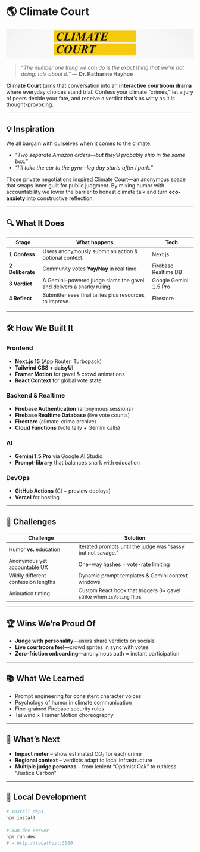 # 🌎 Climate Court

![Climate Court Banner](public/banner.png)

> *“The number one thing we can do is the exact thing that we're not doing: talk about it.”* — **Dr. Katharine Hayhoe**

**Climate Court** turns that conversation into an **interactive courtroom drama** where everyday choices stand trial. Confess your climate “crimes,” let a jury of peers decide your fate, and receive a verdict that’s as witty as it is thought-provoking.

---

## 💡 Inspiration

We all bargain with ourselves when it comes to the climate:

* *"Two separate Amazon orders—but they’ll probably ship in the same box.”*  
* *“I’ll take the car to the gym—leg day starts after I park.”*

Those private negotiations inspired Climate Court—an anonymous space that swaps inner guilt for public judgment. By mixing humor with accountability we lower the barrier to honest climate talk and turn **eco-anxiety** into constructive reflection.

---

## 🔍 What It Does

| Stage | What happens | Tech |
|-------|--------------|------|
| **1 Confess** | Users anonymously submit an action & optional context. | Next.js |
| **2 Deliberate** | Community votes **Yay/Nay** in real time. | Firebase Realtime DB |
| **3 Verdict** | A Gemini-powered judge slams the gavel and delivers a snarky ruling. | Google Gemini 1.5 Pro |
| **4 Reflect** | Submitter sees final tallies plus resources to improve. | Firestore |

---

## 🛠 How We Built It

### Frontend
* **Next.js 15** (App Router, Turbopack)  
* **Tailwind CSS + daisyUI**  
* **Framer Motion** for gavel & crowd animations  
* **React Context** for global vote state  

### Backend & Realtime
* **Firebase Authentication** (anonymous sessions)  
* **Firebase Realtime Database** (live vote counts)  
* **Firestore** (climate-crime archive)  
* **Cloud Functions** (vote tally + Gemini calls)  

### AI
* **Gemini 1.5 Pro** via Google AI Studio  
* **Prompt-library** that balances snark with education  

### DevOps
* **GitHub Actions** (CI + preview deploys)  
* **Vercel** for hosting  

---

## 🧩 Challenges

| Challenge | Solution |
|-----------|----------|
| Humor **vs.** education | Iterated prompts until the judge was “sassy but not savage.” |
| Anonymous yet accountable UX | One-way hashes + vote-rate limiting |
| Wildly different confession lengths | Dynamic prompt templates & Gemini context windows |
| Animation timing | Custom React hook that triggers 3× gavel strike when `isVoting` flips |

---

## 🏆 Wins We’re Proud Of

* **Judge with personality**—users share verdicts on socials  
* **Live courtroom feel**—crowd sprites in sync with votes  
* **Zero-friction onboarding**—anonymous auth = instant participation  

---

## 📚 What We Learned

* Prompt engineering for consistent character voices  
* Psychology of humor in climate communication  
* Fine-grained Firebase security rules  
* Tailwind × Framer Motion choreography  

---

## 🚀 What’s Next

* **Impact meter** – show estimated CO₂ for each crime  
* **Regional context** – verdicts adapt to local infrastructure  
* **Multiple judge personas** – from lenient “Optimist Oak” to ruthless “Justice Carbon”  

---

## 🔧 Local Development

```bash
# Install deps
npm install

# Run dev server
npm run dev
# → http://localhost:3000
